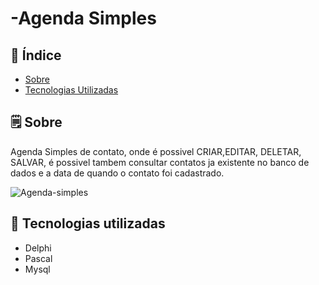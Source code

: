 # -Agenda Simples


## 📕 Índice

- [Sobre](#-sobre)
- [Tecnologias Utilizadas](#-tecnologias-utilizadas)

## 🗒 Sobre

Agenda Simples de contato, onde é possivel CRIAR,EDITAR, DELETAR, SALVAR, é possivel tambem consultar contatos ja existente no banco de dados e a data de quando o contato foi cadastrado.

![Agenda-simples](https://user-images.githubusercontent.com/71336454/149240112-52b226b5-0b5d-4782-8456-cd2739f00a99.PNG)

## 🚀 Tecnologias utilizadas

- Delphi
- Pascal
- Mysql
